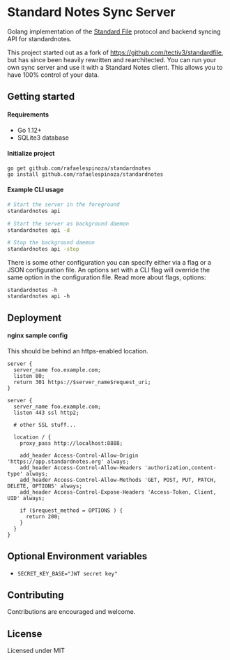 # Standard Notes Sync Server

Golang implementation of the [Standard File](https://standardfile.org/) protocol
and backend syncing API for standardnotes.

This project started out as a fork of https://github.com/tectiv3/standardfile,
but has since been heavily rewritten and rearchitected. You can run your own
sync server and use it with a Standard Notes client. This allows you to have
100% control of your data.

## Getting started

#### Requirements

- Go 1.12+
- SQLite3 database

#### Initialize project

```
go get github.com/rafaelespinoza/standardnotes
go install github.com/rafaelespinoza/standardnotes
```

#### Example CLI usage

```sh
# Start the server in the foreground
standardnotes api

# Start the server as background daemon
standardnotes api -d

# Stop the background daemon
standardnotes api -stop
```

There is some other configuration you can specify either via a flag or a JSON
configuration file. An options set with a CLI flag will override the same option
in the configuration file. Read more about flags, options:

```
standardnotes -h
standardnotes api -h
```

## Deployment

#### nginx sample config

This should be behind an https-enabled location.

```
server {
  server_name foo.example.com;
  listen 80;
  return 301 https://$server_name$request_uri;
}

server {
  server_name foo.example.com;
  listen 443 ssl http2;

  # other SSL stuff...

  location / {
    proxy_pass http://localhost:8888;

    add_header Access-Control-Allow-Origin 'https://app.standardnotes.org' always;
    add_header Access-Control-Allow-Headers 'authorization,content-type' always;
    add_header Access-Control-Allow-Methods 'GET, POST, PUT, PATCH, DELETE, OPTIONS' always;
    add_header Access-Control-Expose-Headers 'Access-Token, Client, UID' always;

    if ($request_method = OPTIONS ) {
      return 200;
    }
  }
}
```

## Optional Environment variables

- `SECRET_KEY_BASE="JWT secret key"`

## Contributing

Contributions are encouraged and welcome.

## License

Licensed under MIT
